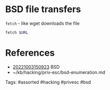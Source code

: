 # BSD file transfers
`fetch` - like wget
downloads the file
```bash
fetch $URL
```

# References
- [20221003150923](/zet/20221003150923/README.md) BSD
- ~/kb/hacking/priv-esc/bsd-enumeration.md

Tags:
    #assorted #hacking #privesc #bsd
